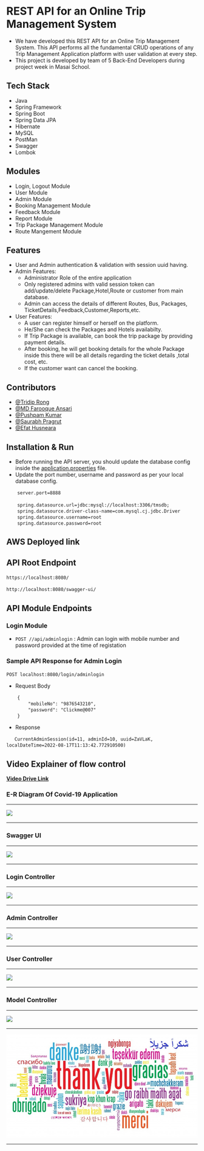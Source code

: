 # REST API for an Online Trip Management System

- We have developed this REST API for an Online Trip Management System. This API performs all the fundamental CRUD operations of any Trip Management Application platform with user validation at every step.
- This project is developed by team of 5 Back-End Developers during project week in Masai School.

## Tech Stack

- Java
- Spring Framework
- Spring Boot
- Spring Data JPA
- Hibernate
- MySQL
- PostMan
- Swagger
- Lombok

## Modules

- Login, Logout Module
- User Module
- Admin Module
- Booking Management Module
- Feedback Module
- Report Module
- Trip Package Management Module
- Route Mangement Module

## Features

- User and Admin authentication & validation with session uuid having.
- Admin Features:
  - Administrator Role of the entire application
  - Only registered admins with valid session token can add/update/delete Package,Hotel,Route or customer from main database.
  - Admin can access the details of different Routes, Bus, Packages, TicketDetails,Feedback,Customer,Reports,etc.
- User Features:
  - A user can register himself or herself on the platform.
  - He/She can check the Packages and Hotels availabilty.
  - If Trip Package is available, can book the trip package by providing payment details.
  - After booking, he will get booking details for the whole Package inside this there will be all details regarding the ticket details ,total cost, etc.
  - If the customer want can cancel the booking.

## Contributors

- [@Tridip Rong](https://github.com/TridipRong)
- [@MD Farooque Ansari](https://github.com/mrFarooque)
- [@Pushpam Kumar](https://github.com/pushpam-386)
- [@Saurabh Pragrut](https://github.com/SaurabhPagrut)
- [@Efat Husneara](https://github.com/efat56)

## Installation & Run

- Before running the API server, you should update the database config inside the [application.properties](https://github.com/mrFarooque/rightful-order-9279/blob/main/TripManagementSystem/src/main/resources/application.properties) file.
- Update the port number, username and password as per your local database config.

```
    server.port=8888

    spring.datasource.url=jdbc:mysql://localhost:3306/tmsdb;
    spring.datasource.driver-class-name=com.mysql.cj.jdbc.Driver
    spring.datasource.username=root
    spring.datasource.password=root

```

## AWS Deployed link

## API Root Endpoint

`https://localhost:8080/`

`http://localhost:8080/swagger-ui/`

## API Module Endpoints

### Login Module

- `POST //api/adminlogin` : Admin can login with mobile number and password provided at the time of registation
<!--

### User Module

- `POST /customer/login` : Logging in customer with valid mobile number & password
- `GET /customer/availablecabs` : Getting the list of all the available cabs
- `GET /customers/cabs` : Getting All the cabs
- `GET /customers/checkhistory` : Getting the history of completed tr
- `PUT /customer/update/{mobile}` : Updates customer details based on mobile number
- `PATCH /customer/updatepassword/{mobile}` : Updates customer's password based on the given mobile number
- `POST /customer/booktrip` : Customer can book a cab
- `POST /customer/updatetrip` : Customer can modify or update the trip
- `POST /customer/logout` : Logging out customer based on session token
- `DELETE /customer/delete` : Deletes logged in user
- `DELETE /customer/complete/{tripid}` : Completed the trip with the given tripid
- `DELETE /customer/canceltrip` : Cancel the trip with the given tripid

### Admin Module

- `POST /admin/register` : Register a new admin with proper data validation and admin session
- `POST /admin/login` : Admin can login with mobile number and password provided at the time of registation
- `GET /admin/logout` : Logging out admin based on session token
- `GET /admin/listoftripsbycustomer` : Get list of trips of by a customer id
- `GET /admin/listoftrips` : Get list of trips of all the trips
- `GET /admin/listocustomers` : Get list of all the customers
- `GET /admin/listodrivers` : Get list of all the drivers
- `PUT /admin/update/{username}` : Updates admin detaisl by passed user name
- `DELETE /admin/delete` : Deletes the admin with passed id -->

### Sample API Response for Admin Login

`POST localhost:8080/login/adminlogin`

- Request Body

```
    {
        "mobileNo": "9876543210",
        "password": "Clickme@007"
    }
```

- Response

```
   CurrentAdminSession(id=11, adminId=10, uuid=ZaVLaK, localDateTime=2022-08-17T11:13:42.772910500)

```

## Video Explainer of flow control

<a href="https://drive.google.com/file/d/17K024rskhj2pOkma9BQkG0Zxeozvd3XA/view?usp=sharing">**Video Drive Link** </a>

### E-R Diagram Of Covid-19 Application

---

<img src=".\Images\ER_Diagram_TMS.jpeg" style="max-width: 100%; display: inline-block;" data-target="animated-image.originalImage">

---

### Swagger UI

---

<img src=".\Images\SwaggerUI.png" style="max-width: 100%; display: inline-block;" data-target="animated-image.originalImage">

---

### Login Controller

---

<img src=".\Images\LogInController.png" style="max-width: 100%; display: inline-block;" data-target="animated-image.originalImage">

---

### Admin Controller

---

<img src=".\Images\AdminController.png" style="max-width: 100%; display: inline-block;" data-target="animated-image.originalImage">

---

### User Controller

---

<img src=".\Images\CustomerController.png" style="max-width: 100%; display: inline-block;" data-target="animated-image.originalImage">

---

### Model Controller

---

<img src=".\Images\Models.png" style="max-width: 100%; display: inline-block;" data-target="animated-image.originalImage">

---

<img src="https://github.com/shivamgarg796/Spring-work/blob/master/Images/Thank-you-word-cloud.jpg?raw=true" style="max-width: 100%; display: inline-block;" data-target="animated-image.originalImage">

---
